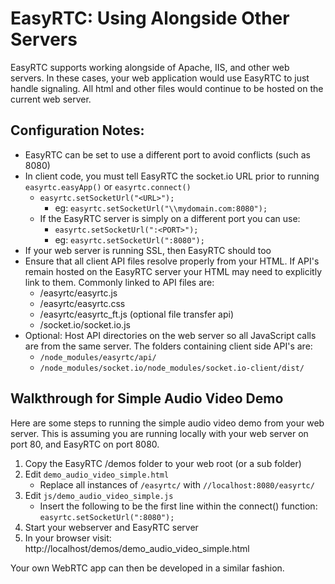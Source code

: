 EasyRTC: Using Alongside Other Servers
======================================

EasyRTC supports working alongside of Apache, IIS, and other web servers. In these cases, your web application would use EasyRTC to just handle signaling. All html and other files would continue to be hosted on the current web server. 

Configuration Notes:
--------------------
 - EasyRTC can be set to use a different port to avoid conflicts (such as 8080)
 - In client code, you must tell EasyRTC the socket.io URL prior to running `easyrtc.easyApp()` or `easyrtc.connect()`
   - `easyrtc.setSocketUrl("<URL>");`
     - eg: `easyrtc.setSocketUrl("\\mydomain.com:8080");`
   - If the EasyRTC server is simply on a different port you can use:
     - `easyrtc.setSocketUrl(":<PORT>");`
     - eg: `easyrtc.setSocketUrl(":8080");`
 - If your web server is running SSL, then EasyRTC should too
 - Ensure that all client API files resolve properly from your HTML. If API's remain hosted on the EasyRTC server your HTML may need to explicitly link to them. Commonly linked to API files are:
   - /easyrtc/easyrtc.js
   - /easyrtc/easyrtc.css
   - /easyrtc/easyrtc_ft.js (optional file transfer api)
   - /socket.io/socket.io.js
 - Optional: Host API directories on the web server so all JavaScript calls are from the same server. The folders containing client side API's are: 
   -  `/node_modules/easyrtc/api/`
   -  `/node_modules/socket.io/node_modules/socket.io-client/dist/`


Walkthrough for Simple Audio Video Demo
---------------------------------------

Here are some steps to running the simple audio video demo from your web server. This is assuming you are running locally with your web server on port 80, and EasyRTC on port 8080.

 1. Copy the EasyRTC /demos folder to your web root (or a sub folder) 
 2. Edit `demo_audio_video_simple.html`
    - Replace all instances of `/easyrtc/` with `//localhost:8080/easyrtc/`
 3. Edit `js/demo_audio_video_simple.js`
    - Insert the following to be the first line within the connect() function:
      `easyrtc.setSocketUrl(":8080");`
 4. Start your webserver and EasyRTC server
 5. In your browser visit:
    http://localhost/demos/demo_audio_video_simple.html
 
Your own WebRTC app can then be developed in a similar fashion.
